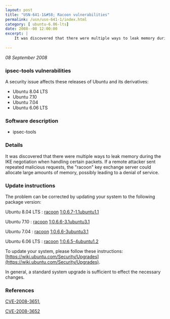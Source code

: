 ```yaml
---
layout: post
title: "USN-641-1&#58; Racoon vulnerabilities"
permalink: /usn/usn-641-1/index.html
category: [ ubuntu-6.06-lts]
date: 2008--08 12:00:00
excerpt: |
    It was discovered that there were multiple ways to leak memory during the IKE negotiation when handling certain packets.  If a remote attacker sent repeated malicious requests, the &quot;racoon&quot; key exchange server could allocate large amounts of memory, possibly leading to a denial of service. 
    
--- 
```

 
 

*08 September 2008*

### ipsec-tools vulnerabilities

A security issue affects these releases of Ubuntu and its derivatives:

* Ubuntu 8.04 LTS
* Ubuntu 7.10
* Ubuntu 7.04
* Ubuntu 6.06 LTS

### Software description

* ipsec-tools 

### Details

It was discovered that there were multiple ways to leak memory during the IKE negotiation when handling certain packets. If a remote attacker sent repeated malicious requests, the &quot;racoon&quot; key exchange server could allocate large amounts of memory, possibly leading to a denial of service. 

### Update instructions

The problem can be corrected by updating your system to the following package version:

Ubuntu 8.04 LTS
 : [racoon](https://launchpad.net/ubuntu/+source/ipsec-tools) <span> [1:0.6.7-1.1ubuntu1.1](https://launchpad.net/ubuntu/+source/ipsec-tools/1:0.6.7-1.1ubuntu1.1) </span> 

Ubuntu 7.10
 : [racoon](https://launchpad.net/ubuntu/+source/ipsec-tools) <span> [1:0.6.6-3.1ubuntu3.1](https://launchpad.net/ubuntu/+source/ipsec-tools/1:0.6.6-3.1ubuntu3.1) </span> 

Ubuntu 7.04
 : [racoon](https://launchpad.net/ubuntu/+source/ipsec-tools) <span> [1:0.6.6-3ubuntu3.1](https://launchpad.net/ubuntu/+source/ipsec-tools/1:0.6.6-3ubuntu3.1) </span> 

Ubuntu 6.06 LTS
 : [racoon](https://launchpad.net/ubuntu/+source/ipsec-tools) <span> [1:0.6.5-4ubuntu1.2](https://launchpad.net/ubuntu/+source/ipsec-tools/1:0.6.5-4ubuntu1.2) </span> 

To update your system, please follow these instructions: [https://wiki.ubuntu.com/Security/Upgrades](https://wiki.ubuntu.com/Security/Upgrades).

In general, a standard system upgrade is sufficient to effect the necessary changes. 

### References

 
 [CVE-2008-3651](http://people.ubuntu.com/~ubuntu-security/cve/CVE-2008-3651), 

 [CVE-2008-3652](http://people.ubuntu.com/~ubuntu-security/cve/CVE-2008-3652)
 

